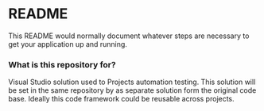 # README #

This README would normally document whatever steps are necessary to get your application up and running.

### What is this repository for? ###

Visual Studio solution used to Projects automation testing. This solution will be set in the same repository by as separate solution form the original code base. Ideally this code framework could be reusable across projects.
